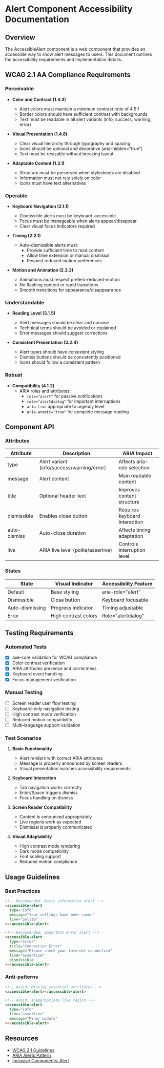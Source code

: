 # Alert Component Accessibility Documentation

## Overview
The AccessibleAlert component is a web component that provides an accessible way to show alert messages to users. This document outlines the accessibility requirements and implementation details.

## WCAG 2.1 AA Compliance Requirements

### Perceivable
* **Color and Contrast (1.4.3)**
  - Alert colors must maintain a minimum contrast ratio of 4.5:1
  - Border colors should have sufficient contrast with backgrounds
  - Text must be readable in all alert variants (info, success, warning, error)

* **Visual Presentation (1.4.8)**
  - Clear visual hierarchy through typography and spacing
  - Icons should be optional and decorative (aria-hidden="true")
  - Text must be resizable without breaking layout

* **Adaptable Content (1.3.1)**
  - Structure must be preserved when stylesheets are disabled
  - Information must not rely solely on color
  - Icons must have text alternatives

### Operable
* **Keyboard Navigation (2.1.1)**
  - Dismissible alerts must be keyboard-accessible
  - Focus must be manageable when alerts appear/disappear
  - Clear visual focus indicators required

* **Timing (2.2.1)**
  - Auto-dismissible alerts must:
    * Provide sufficient time to read content
    * Allow time extension or manual dismissal
    * Respect reduced motion preferences

* **Motion and Animation (2.3.3)**
  - Animations must respect prefers-reduced-motion
  - No flashing content or rapid transitions
  - Smooth transitions for appearance/disappearance

### Understandable
* **Reading Level (3.1.5)**
  - Alert messages should be clear and concise
  - Technical terms should be avoided or explained
  - Error messages should suggest corrections

* **Consistent Presentation (3.2.4)**
  - Alert types should have consistent styling
  - Dismiss buttons should be consistently positioned
  - Icons should follow a consistent pattern

### Robust
* **Compatibility (4.1.2)**
  - ARIA roles and attributes:
    * `role="alert"` for passive notifications
    * `role="alertdialog"` for important interruptions
    * `aria-live` appropriate to urgency level
    * `aria-atomic="true"` for complete message reading

## Component API

### Attributes
| Attribute | Description | ARIA Impact |
|-----------|-------------|-------------|
| type | Alert variant (info/success/warning/error) | Affects aria-role selection |
| message | Alert content | Main readable content |
| title | Optional header text | Improves content structure |
| dismissible | Enables close button | Requires keyboard interaction |
| auto-dismiss | Auto-close duration | Affects timing adaptation |
| live | ARIA live level (polite/assertive) | Controls interruption level |

### States
| State | Visual Indicator | Accessibility Feature |
|-------|-----------------|----------------------|
| Default | Base styling | aria-role="alert" |
| Dismissible | Close button | Keyboard focusable |
| Auto-dismissing | Progress indicator | Timing adjustable |
| Error | High contrast colors | Role="alertdialog" |

## Testing Requirements

### Automated Tests
- [x] axe-core validation for WCAG compliance
- [x] Color contrast verification
- [x] ARIA attributes presence and correctness
- [x] Keyboard event handling
- [x] Focus management verification

### Manual Testing
- [ ] Screen reader user flow testing
- [ ] Keyboard-only navigation testing
- [ ] High contrast mode verification
- [ ] Reduced motion compatibility
- [ ] Multi-language support validation

### Test Scenarios
1. **Basic Functionality**
   - Alert renders with correct ARIA attributes
   - Message is properly announced by screen readers
   - Visual presentation matches accessibility requirements

2. **Keyboard Interaction**
   - Tab navigation works correctly
   - Enter/Space triggers dismiss
   - Focus handling on dismiss

3. **Screen Reader Compatibility**
   - Content is announced appropriately
   - Live regions work as expected
   - Dismissal is properly communicated

4. **Visual Adaptability**
   - High contrast mode rendering
   - Dark mode compatibility
   - Font scaling support
   - Reduced motion compliance

## Usage Guidelines

### Best Practices
```html
<!-- Recommended: Basic informative alert -->
<accessible-alert
  type="info"
  message="Your settings have been saved"
  live="polite"
></accessible-alert>

<!-- Recommended: Important error alert -->
<accessible-alert
  type="error"
  title="Connection Error"
  message="Please check your internet connection"
  live="assertive"
  dismissible
></accessible-alert>
```

### Anti-patterns
```html
<!-- Avoid: Missing essential attributes -->
<accessible-alert></accessible-alert>

<!-- Avoid: Inappropriate live region -->
<accessible-alert
  type="info"
  live="assertive"
  message="Minor update"
></accessible-alert>
```

## Resources
- [WCAG 2.1 Guidelines](https://www.w3.org/WAI/WCAG21/quickref/)
- [ARIA Alerts Pattern](https://www.w3.org/WAI/ARIA/apg/patterns/alert/)
- [Inclusive Components: Alert](https://inclusive-components.design/)